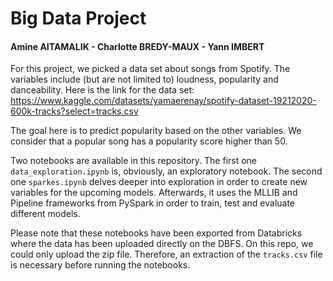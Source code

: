 # Big Data Project
#### Amine AITAMALIK - Charlotte BREDY-MAUX - Yann IMBERT

For this project, we picked a data set about songs from Spotify. The variables include (but are not limited to) loudness, popularity and danceability. Here is the link for the data set: https://www.kaggle.com/datasets/yamaerenay/spotify-dataset-19212020-600k-tracks?select=tracks.csv

The goal here is to predict popularity based on the other variables. We consider that a popular song has a popularity score higher than 50.

Two notebooks are available in this repository. The first one ``data_exploration.ipynb`` is, obviously, an exploratory notebook. The second one ``sparkes.ipynb`` delves deeper into exploration in order to create new variables for the upcoming models. Afterwards, it uses the MLLIB and Pipeline frameworks from PySpark in order to train, test and evaluate different models.  

Please note that these notebooks have been exported from Databricks where the data has been uploaded directly on the DBFS. On this repo, we could only upload the zip file. Therefore, an extraction of the ``tracks.csv`` file is necessary before running the notebooks.
